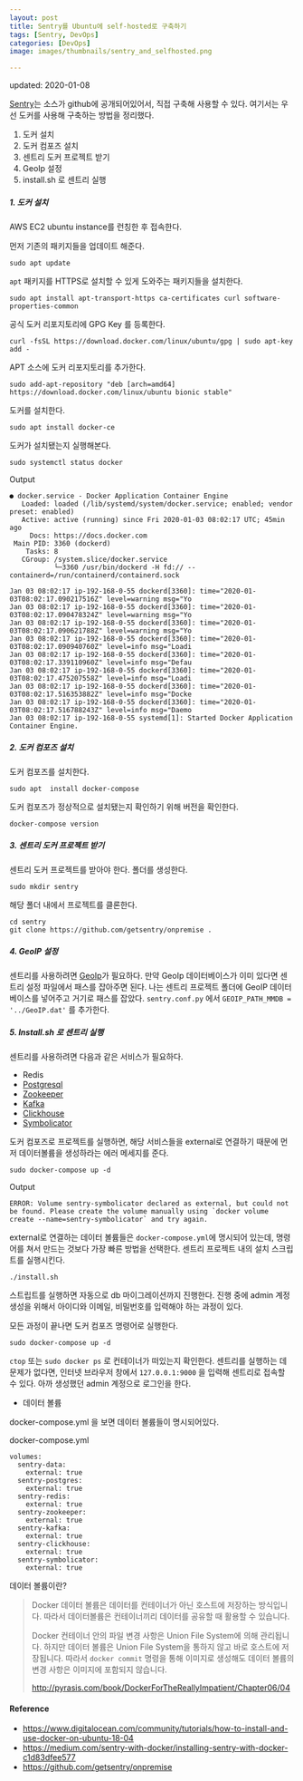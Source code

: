 ```yaml
---
layout: post
title: Sentry를 Ubuntu에 self-hosted로 구축하기
tags: [Sentry, DevOps]
categories: [DevOps]
image: images/thumbnails/sentry_and_selfhosted.png

---
```


updated: 2020-01-08

[Sentry](https://sentry.io/welcome/)는 소스가 github에 공개되어있어서, 직접 구축해 사용할 수 있다. 여기서는 우선 도커를 사용해 구축하는 방법을 정리했다.

1. 도커 설치
2. 도커 컴포즈 설치
3. 센트리 도커 프로젝트 받기
4. GeoIp 설정
5. install.sh 로 센트리 실행

##### 1. 도커 설치

AWS EC2 ubuntu instance를 런칭한 후 접속한다.

먼저 기존의 패키지들을 업데이트 해준다. 

```shell
sudo apt update
```



`apt` 패키지를 HTTPS로 설치할 수 있게 도와주는 패키지들을 설치한다.

```shell
sudo apt install apt-transport-https ca-certificates curl software-properties-common
```



공식 도커 리포지토리에 GPG Key 를 등록한다.

```shell
curl -fsSL https://download.docker.com/linux/ubuntu/gpg | sudo apt-key add -
```



APT 소스에  도커 리포지토리를 추가한다. 

```shell
sudo add-apt-repository "deb [arch=amd64] https://download.docker.com/linux/ubuntu bionic stable"
```



도커를 설치한다.

```shell
sudo apt install docker-ce
```



도커가 설치됐는지 실행해본다.

```shell
sudo systemctl status docker
```

Output

```shell
● docker.service - Docker Application Container Engine
   Loaded: loaded (/lib/systemd/system/docker.service; enabled; vendor preset: enabled)
   Active: active (running) since Fri 2020-01-03 08:02:17 UTC; 45min ago
     Docs: https://docs.docker.com
 Main PID: 3360 (dockerd)
    Tasks: 8
   CGroup: /system.slice/docker.service
           └─3360 /usr/bin/dockerd -H fd:// --containerd=/run/containerd/containerd.sock

Jan 03 08:02:17 ip-192-168-0-55 dockerd[3360]: time="2020-01-03T08:02:17.090217516Z" level=warning msg="Yo
Jan 03 08:02:17 ip-192-168-0-55 dockerd[3360]: time="2020-01-03T08:02:17.090478324Z" level=warning msg="Yo
Jan 03 08:02:17 ip-192-168-0-55 dockerd[3360]: time="2020-01-03T08:02:17.090621788Z" level=warning msg="Yo
Jan 03 08:02:17 ip-192-168-0-55 dockerd[3360]: time="2020-01-03T08:02:17.090940760Z" level=info msg="Loadi
Jan 03 08:02:17 ip-192-168-0-55 dockerd[3360]: time="2020-01-03T08:02:17.339110960Z" level=info msg="Defau
Jan 03 08:02:17 ip-192-168-0-55 dockerd[3360]: time="2020-01-03T08:02:17.475207558Z" level=info msg="Loadi
Jan 03 08:02:17 ip-192-168-0-55 dockerd[3360]: time="2020-01-03T08:02:17.516353882Z" level=info msg="Docke
Jan 03 08:02:17 ip-192-168-0-55 dockerd[3360]: time="2020-01-03T08:02:17.516788243Z" level=info msg="Daemo
Jan 03 08:02:17 ip-192-168-0-55 systemd[1]: Started Docker Application Container Engine.
```



##### 2. 도커 컴포즈 설치

도커 컴포즈를 설치한다.

```shell
sudo apt  install docker-compose
```

도커 컴포즈가 정상적으로 설치됐는지 확인하기 위해 버전을 확인한다.

```shell
docker-compose version
```



##### 3. 센트리 도커 프로젝트 받기

센트리 도커 프로젝트를 받아야 한다. 폴더를 생성한다.

```shell
sudo mkdir sentry
```

해당 폴더 내에서 프로젝트를 클론한다.

```shell
cd sentry
git clone https://github.com/getsentry/onpremise .
```



##### 4. GeoIP 설정

센트리를 사용하려면 [GeoIp](https://www.maxmind.com/en/geoip-demo)가 필요하다. 만약 GeoIp 데이터베이스가 이미 있다면 센트리 설정 파일에서 패스를 잡아주면 된다.  나는 센트리 프로젝트 폴더에 GeoIP 데이터베이스를 넣어주고 거기로 패스를 잡았다. `sentry.conf.py`  에서 `GEOIP_PATH_MMDB = '../GeoIP.dat'` 를 추가한다.



##### 5. Install.sh 로 센트리 실행

센트리를 사용하려면 다음과 같은 서비스가 필요하다.

* Redis
* [Postgresql](postgresql)
* [Zookeeper](zookeeper)
* [Kafka](https://getsentry.github.io/symbolicator/)
* [Clickhouse](https://clickhouse.yandex)
* [Symbolicator](https://getsentry.github.io/symbolicator/)

도커 컴포즈로 프로젝트를 실행하면, 해당 서비스들을 external로 연결하기 때문에 먼저 데이터볼륨을 생성하라는 에러 메세지를 준다.

```shell
sudo docker-compose up -d
```

Output

```shell
ERROR: Volume sentry-symbolicator declared as external, but could not be found. Please create the volume manually using `docker volume create --name=sentry-symbolicator` and try again.
```

external로 연결하는 데이터 볼륨들은 `docker-compose.yml`에 명시되어 있는데, 명령어를 쳐서 만드는 것보다 가장 빠른 방법을 선택한다. 센트리 프로젝트 내의 설치 스크립트를 실행시킨다. 

```shell
./install.sh
```

스트립트를 실행하면 자동으로 db 마이그레이션까지 진행한다. 진행 중에 admin 계정 생성을 위해서 아이디와 이메일, 비밀번호를 입력해야 하는 과정이 있다.

모든 과정이 끝나면 도커 컴포즈 명령어로 실행한다.

```shell
sudo docker-compose up -d
```

`ctop` 또는 `sudo docker ps`  로 컨테이너가 떠있는지 확인한다. 센트리를 실행하는 데 문제가 없다면, 인터넷 브라우저 창에서 `127.0.0.1:9000` 을 입력해 센트리로 접속할 수 있다. 아까 생성했던 admin 계정으로 로그인을 한다.



* 데이터 볼륨

docker-compose.yml 을 보면 데이터 볼륨들이 명시되어있다. 

docker-compose.yml

```docker
volumes:
  sentry-data:
    external: true
  sentry-postgres:
    external: true
  sentry-redis:
    external: true
  sentry-zookeeper:
    external: true
  sentry-kafka:
    external: true
  sentry-clickhouse:
    external: true
  sentry-symbolicator:
    external: true
```



데이터 볼륨이란?

> Docker 데이터 볼륨은 데이터를 컨테이너가 아닌 호스트에 저장하는 방식입니다. 따라서 데이터볼륨은 컨테이너끼리 데이터를 공유할 때 활용할 수 있습니다.
>
> Docker 컨테이너 안의 파일 변경 사항은 Union File System에 의해 관리됩니다. 하지만 데이터 볼륨은 Union File System을 통하지 않고 바로 호스트에 저장됩니다. 따라서 `docker commit` 명령을 통해 이미지로 생성해도 데이터 볼륨의 변경 사항은 이미지에 포함되지 않습니다.
>
> http://pyrasis.com/book/DockerForTheReallyImpatient/Chapter06/04





#### Reference

* https://www.digitalocean.com/community/tutorials/how-to-install-and-use-docker-on-ubuntu-18-04
* https://medium.com/sentry-with-docker/installing-sentry-with-docker-c1d83dfee577
* https://github.com/getsentry/onpremise